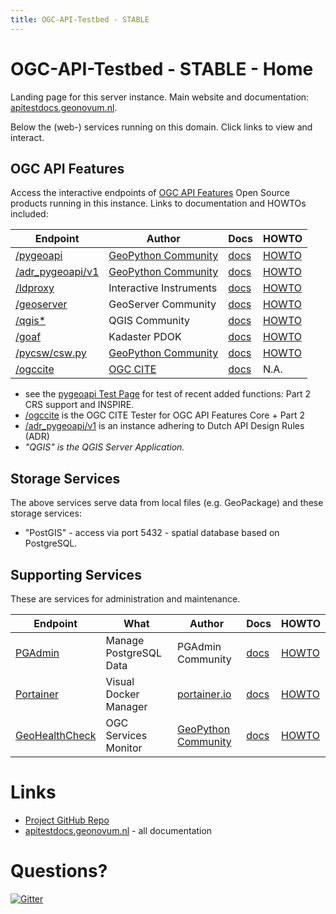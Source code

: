 ```yaml
---
title: OGC-API-Testbed - STABLE
---
```


# OGC-API-Testbed - STABLE - Home

Landing page for this server instance. 
Main website and documentation: [apitestdocs.geonovum.nl](https://apitestdocs.geonovum.nl).
 
Below the (web-) services running on this domain. Click links to view and interact.

## OGC API Features

Access the interactive endpoints of [OGC API Features](https://ogcapi.ogc.org/features/) 
Open Source products running in this instance. Links to documentation and HOWTOs included:

| Endpoint | Author | Docs | HOWTO
| --- | --- | --- | --- 
| [/pygeoapi](/pygeoapi) | [GeoPython Community](https://geopython.github.io/) | [docs](https://docs.pygeoapi.io/en/latest/) | [HOWTO](https://apitestdocs.geonovum.nl/howto/howto_pygeoapi/)  
| [/adr_pygeoapi/v1](/adr_pygeoapi/v1) | [GeoPython Community](https://geopython.github.io/) | [docs](https://docs.pygeoapi.io/en/latest/) | [HOWTO](https://apitestdocs.geonovum.nl/howto/howto_pygeoapi/)  
| [/ldproxy](/ldproxy) | Interactive Instruments | [docs](https://interactive-instruments.github.io/ldproxy/) | [HOWTO](https://apitestdocs.geonovum.nl/howto/howto_ldproxy/)  
| [/geoserver](/geoserver/ogc/features) | GeoServer Community | [docs](https://docs.geoserver.org/latest/en/user/community/ogc-api/index.html) | [HOWTO](https://apitestdocs.geonovum.nl/howto/howto_geoserver/)  
| [/qgis*](/qgis/wfs3) | QGIS Community | [docs](https://www.qgis.org/) | [HOWTO](https://apitestdocs.geonovum.nl/howto/howto_qgis/)  
| [/goaf](/goaf?f=html) | Kadaster PDOK | [docs](https://github.com/PDOK/goaf) | [HOWTO](https://apitestdocs.geonovum.nl/howto/howto_goaf/)  
| [/pycsw/csw.py](/pycsw/csw.py/collections/metadata:main) | [GeoPython Community](https://geopython.github.io/) | [docs](https://docs.pycsw.org/en/latest/index.html) | [HOWTO](https://apitestdocs.geonovum.nl/howto/howto_pycsw/) 
| [/ogccite](/ogccite) | [OGC CITE](https://hub.docker.com/u/ogccite) | [docs](https://cite.opengeospatial.org/teamengine/about/ogcapi-features-1.0/1.0/site/) | N.A. 

* see the [pygeoapi Test Page](test.md) for test of recent added functions: Part 2 CRS support and INSPIRE.
* [/ogccite](/ogccite)  is the OGC CITE Tester for OGC API Features Core + Part 2
* [/adr_pygeoapi/v1](/adr_pygeoapi/v1) is an instance adhering to Dutch API Design Rules (ADR)
* *"QGIS" is the QGIS Server Application.*

## Storage Services

The above services serve data from local files (e.g. GeoPackage) and these storage services:

* "PostGIS" - access via <server-domain-name> port 5432 - spatial database based on PostgreSQL. 

## Supporting Services

These are services for administration and maintenance.

| Endpoint | What | Author | Docs | HOWTO
| --- | --- | --- | --- | --- 
| [PGAdmin](/pgadmin) | Manage PostgreSQL Data | PGAdmin Community | [docs](https://www.pgadmin.org/) | [HOWTO](https://apitestdocs.geonovum.nl/howto/howto_pgadmin/)  
| [Portainer](/portainer/) | Visual Docker Manager | [portainer.io](https://portainer.io) | [docs](https://documentation.portainer.io) | [HOWTO](https://apitestdocs.geonovum.nl/howto/howto_portainer/)  
| [GeoHealthCheck](/ghc) | OGC Services Monitor | [GeoPython Community](https://geopython.github.io)  | [docs](https://geohealthcheck.org) | [HOWTO](https://apitestdocs.geonovum.nl/howto/howto_ghc/)  

# Links

* [Project GitHub Repo](https://github.com/Geonovum/ogc-api-testbed)
* [apitestdocs.geonovum.nl](https://apitestdocs.geonovum.nl) - all documentation


# Questions?

[![Gitter](https://img.shields.io/gitter/room/Geonovum/ogc-api-testbed.svg?style=flat-square)](https://gitter.im/Geonovum/ogc-api-testbed)
